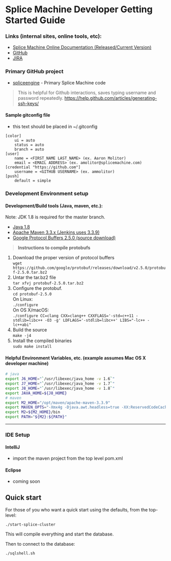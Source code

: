# Splice Machine Developer Getting Started Guide

### Links (internal sites, online tools, etc):
* [Splice Machine Online Documentation (Released/Current Version)](http://doc.splicemachine.com/index.html)
* [GitHub](https://github.com/splicemachine)
* [JIRA](https://splice.atlassian.net/secure/Dashboard.jspa)

### Primary GitHub project
* [spliceengine](https://github.com/splicemachine/spliceengine) - Primary Splice Machine code<br />

> This is helpful for Github interactions, saves typing username and password repeatedly. https://help.github.com/articles/generating-ssh-keys/

#### Sample gitconfig file
* this text should be placed in ~/.gitconfig
```gitconfig
[color]
    ui = auto
    status = auto
    branch = auto
[user]
    name = <FIRST_NAME LAST_NAME> (ex. Aaron Molitor)
    email = <EMAIL ADDRESS> (ex. amolitor@splicemachine.com)
[credential "https://github.com"]
    username = <GITHUB USERNAME> (ex. ammolitor)
[push]
    default = simple
```

### Development Environment setup
#### Development/Build tools (Java, maven, etc.):
Note: JDK 1.8 is required for the master branch.

* [Java 1.8](http://www.oracle.com/technetwork/java/javase/downloads/jdk8-downloads-2133151.html)
* [Apache Maven 3.3.x (Jenkins uses 3.3.9)](https://maven.apache.org/download.cgi)
* [Google Protocol Buffers 2.5.0 (source download)](https://github.com/google/protobuf/releases/download/v2.5.0/protobuf-2.5.0.tar.bz2)

> **Instructions to compile protobufs**<br />
1. Download the proper version of protocol buffers<br />
`wget https://github.com/google/protobuf/releases/download/v2.5.0/protobuf-2.5.0.tar.bz2`<br />
2. Untar the tar.bz2 file<br />
`tar xfvj protobuf-2.5.0.tar.bz2`<br />
3. Configure the protobuf.<br />
`cd protobuf-2.5.0`<br />
On Linux:<br />
`./configure`<br />
On OS X/macOS:<br />
`./configure CC=clang CXX=clang++ CXXFLAGS='-std=c++11 -stdlib=libc++ -O3 -g' LDFLAGS='-stdlib=libc++' LIBS="-lc++ -lc++abi"`<br />
4. Build the source<br />
`make -j4`<br />
5. Install the compiled binaries<br />
`sudo make install`<br />

#### Helpful Environment Variables, etc. (example assumes Mac OS X developer machine)
```bash
# java
export J6_HOME="`/usr/libexec/java_home -v 1.6`"
export J7_HOME="`/usr/libexec/java_home -v 1.7`"
export J8_HOME="`/usr/libexec/java_home -v 1.8`"
export JAVA_HOME=${J8_HOME}
# maven
export M2_HOME="/opt/maven/apache-maven-3.3.9"
export MAVEN_OPTS="-Xmx4g -Djava.awt.headless=true -XX:ReservedCodeCacheSize=512m"
export M2=${M2_HOME}/bin
export PATH="${M2}:${PATH}"
```
----

### IDE Setup

#### IntelliJ
* import the maven project from the top level pom.xml

#### Eclipse
* coming soon

## Quick start
For those of you who want a quick start using the defaults, from the top-level:

`./start-splice-cluster`

This will compile everything and start the database. 

Then to connect to the database:

`./sqlshell.sh`
